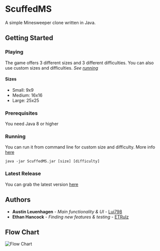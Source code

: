 # ScuffedMS
A simple Minesweeper clone written in Java. 
## Getting Started
### Playing
The game offers 3 different sizes and 3 different difficulties. You can also use custom sizes and difficulties. *See [running](#Running)*
#### Sizes
* Small: 9x9
* Medium: 16x16
* Large: 25x25
### Prerequisites
You need Java 8 or higher
### Running
You can run it from command line for custom size and difficulty. More info [here](../../wiki/Running-with-commandline)
```
java -jar ScuffedMS.jar [size] [difficulty]
```
### Latest Release
You can grab the latest version [here](https://github.com/squadw/ScuffedMS/releases/latest)
## Authors
* **Austin Leuenhagen** - *Main functionality & UI* - [Lui798](https://github.com/Lui798)
* **Ethan Hancock** - *Finding new features & testing* - [ETRulz](https://github.com/ETRulz)
## Flow Chart
![Flow Chart](https://cdn.discordapp.com/attachments/543523807231475717/585593310903795712/SquadW_Scuffed_Tetris_Flowchart.jpeg)
